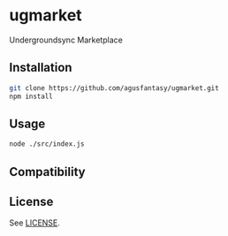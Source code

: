 # ugmarket
Undergroundsync Marketplace


## Installation
```bash
git clone https://github.com/agusfantasy/ugmarket.git
npm install
```

## Usage
```bash
node ./src/index.js
```

## Compatibility


## License

See [LICENSE](https://github.com/agusfantasy/ugmarket/blob/master/LICENSE).

